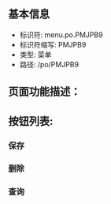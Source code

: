 
## 基本信息

- 标识符: menu.po.PMJPB9
- 标识符缩写: PMJPB9
- 类型: 菜单
- 路径: /po/PMJPB9

## 页面功能描述：





## 按钮列表:


### 保存



### 删除



### 查询


